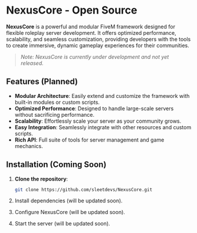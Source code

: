 # NexusCore - Open Source

**NexusCore** is a powerful and modular FiveM framework designed for flexible roleplay server development. It offers optimized performance, scalability, and seamless customization, providing developers with the tools to create immersive, dynamic gameplay experiences for their communities.

> *Note: NexusCore is currently under development and not yet released.*

## Features (Planned)

- **Modular Architecture**: Easily extend and customize the framework with built-in modules or custom scripts.
- **Optimized Performance**: Designed to handle large-scale servers without sacrificing performance.
- **Scalability**: Effortlessly scale your server as your community grows.
- **Easy Integration**: Seamlessly integrate with other resources and custom scripts.
- **Rich API**: Full suite of tools for server management and game mechanics.

## Installation (Coming Soon)

1. **Clone the repository**:
   ```bash
   git clone https://github.com/sleetdevs/NexusCore.git
2. Install dependencies (will be updated soon).

3. Configure NexusCore (will be updated soon).

4. Start the server (will be updated soon).
